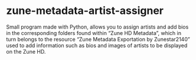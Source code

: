 # zune-metadata-artist-assigner

Small program made with Python, allows you to assign artists and add bios in the corresponding folders found within “Zune HD Metadata”, which in turn belongs to the resource “Zune Metadata Exportation by Zunestar2140” used to add information such as bios and images of artists to be displayed on the Zune HD.
